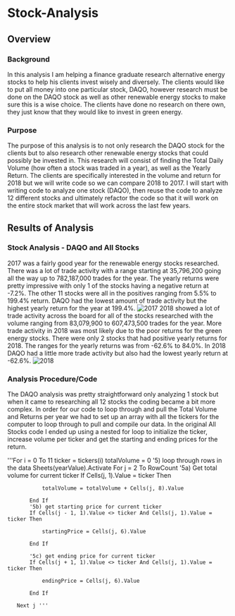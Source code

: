 # Stock-Analysis
## Overview
### Background
  In this analysis I am helping a finance graduate research alternative energy stocks to help his clients invest wisely and diversely.  The clients would like to put all money into one particular stock, DAQO, however research must be done on the DAQO stock as well as other renewable energy stocks to make sure this is a wise choice. The clients have done no research on there own, they just know that they would like to invest in green energy.  
### Purpose
  The purpose of this analysis is to not only research the DAQO stock for the clients but to also research other renewable energy stocks that could possibly be invested in.  This research will consist of finding the Total Daily Volume (how often a stock was traded in a year), as well as the Yearly Return.  The clients are specifically interested in the volume and return for 2018 but we will write code so we can compare 2018 to 2017. I will start with writing code to analyze one stock (DAQO), then reuse the code to analyze 12 different stocks and ultimately refactor the code so that it will work on the entire stock market that will work across the last few years. 
 ## Results of Analysis
 ### Stock Analysis - DAQO and All Stocks
 2017 was a fairly good year for the renewable energy stocks researched.  There was a lot of trade activity with a range starting at 35,796,200 going all the way up to 782,187,000 trades for the year.  The yearly returns were pretty impressive with only 1 of the stocks having a negative return at -7.2%.  The other 11 stocks were all in the positives ranging from 5.5% to 199.4% return.  DAQO had the lowest amount of trade activity but the highest yearly return for the year at 199.4%.
 ![2017](https://user-images.githubusercontent.com/106348899/175434518-72af9cbd-6010-4294-a9a9-9b12f0a2311b.png)
2018 showed a lot of trade activity across the board for all of the stocks researched with the volume ranging from 83,079,900 to 607,473,500 trades for the year.  More trade activity in 2018 was most likely due to the poor returns for the green energy stocks.  There were only 2 stocks that had positive yearly returns for 2018. The ranges for the yearly returns was from -62.6% to 84.0%.  In 2018 DAQO had a little more trade activity but also had the lowest yearly return at -62.6%. 
![2018](https://user-images.githubusercontent.com/106348899/175435050-9ad1ff01-341d-487b-9743-0b5c85abd6b3.png)
### Analysis Procedure/Code
The DAQO analysis was pretty straightforward only analyzing 1 stock but when it came to researching all 12 stocks the coding became a bit more complex.  In order for our code to loop through and pull the Total Volume and Returns per year we had to set up an array with all the tickers for the computer to loop through to pull and compile our data. In the original All Stocks code I ended up using a nested for loop to initialize the ticker, increase volume per ticker and get the starting and ending prices for the return.  

'''For i = 0 To 11
    ticker = tickers(i)
    totalVolume = 0
    '5) loop through rows in the data
       Sheets(yearValue).Activate
       For j = 2 To RowCount
           '5a) Get total volume for current ticker
           If Cells(j, 1).Value = ticker Then

               totalVolume = totalVolume + Cells(j, 8).Value

           End If
           '5b) get starting price for current ticker
           If Cells(j - 1, 1).Value <> ticker And Cells(j, 1).Value = ticker Then

               startingPrice = Cells(j, 6).Value

           End If

           '5c) get ending price for current ticker
           If Cells(j + 1, 1).Value <> ticker And Cells(j, 1).Value = ticker Then

               endingPrice = Cells(j, 6).Value

           End If
           
       Next j '''
       
 
